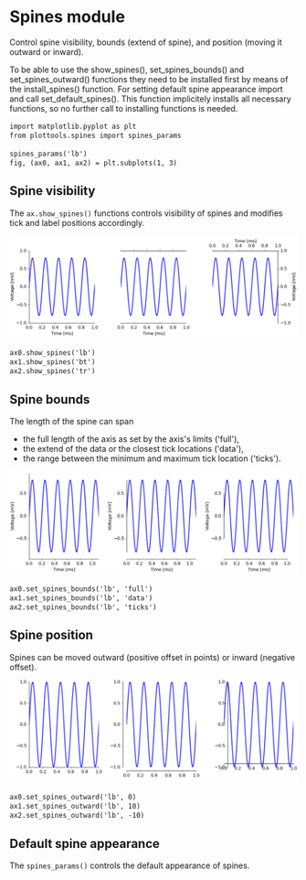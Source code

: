 # Spines module

Control spine visibility, bounds (extend of spine), and position
(moving it outward or inward).

To be able to use the show_spines(), set_spines_bounds() and
set_spines_outward() functions they need to be installed first by
means of the install_spines() function. For setting default spine
appearance import and call set_default_spines(). This function
implicitely installs all necessary functions, so no further call to
installing functions is needed.

```
import matplotlib.pyplot as plt
from plottools.spines import spines_params

spines_params('lb')
fig, (ax0, ax1, ax2) = plt.subplots(1, 3)
```

## Spine visibility

The `ax.show_spines()` functions controls visibility of spines and
modifies tick and label positions accordingly.

![show](figures/spines-show.png)

```
ax0.show_spines('lb')
ax1.show_spines('bt')
ax2.show_spines('tr')
```

## Spine bounds

The length of the spine can span
- the full length of the axis as set by the axis's limits ('full'),
- the extend of the data or the closest tick locations ('data'),
- the range between the minimum and maximum tick location ('ticks').

![bounds](figures/spines-bounds.png)

```
ax0.set_spines_bounds('lb', 'full')
ax1.set_spines_bounds('lb', 'data')
ax2.set_spines_bounds('lb', 'ticks')
```

## Spine position

Spines can be moved outward (positive offset in points)
or inward (negative offset).

![outward](figures/spines-outward.png)

```
ax0.set_spines_outward('lb', 0)
ax1.set_spines_outward('lb', 10)
ax2.set_spines_outward('lb', -10)
```

## Default spine appearance

The `spines_params()` controls the default appearance of spines.


